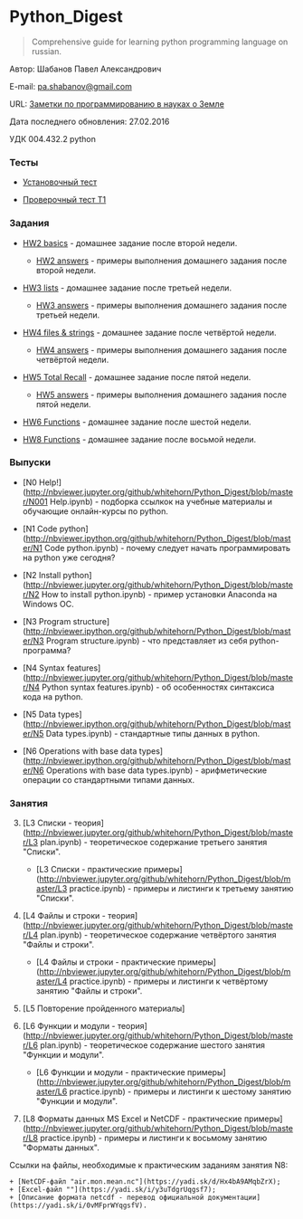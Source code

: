 ﻿# Python_Digest

> Comprehensive guide for learning python programming language on russian.

Автор: Шабанов Павел Александрович

E-mail: pa.shabanov@gmail.com

URL: [Заметки по программированию в науках о Земле](http://geofortran.blogspot.ru/)

Дата последнего обновления: 27.02.2016

УДК 004.432.2 python

### Тесты

+ [Установочный тест](https://stepic.org/lesson/%D0%A3%D1%81%D1%82%D0%B0%D0%BD%D0%BE%D0%B2%D0%BE%D1%87%D0%BD%D1%8B%D0%B9-%D1%82%D0%B5%D1%81%D1%82-%D0%BF%D0%BE-python-24310/step/1?unit=undefined)

+ [Проверочный тест T1](https://stepic.org/lesson/%D0%9F%D1%80%D0%BE%D0%B2%D0%B5%D1%80%D0%BE%D1%87%D0%BD%D1%8B%D0%B9-%D1%82%D0%B5%D1%81%D1%82-T1-24611/step/1?unit=undefined)

### Задания

+ [HW2 basics](http://nbviewer.jupyter.org/github/whitehorn/Python_Digest/blob/master/HW_2(18)_students.ipynb) - домашнее задание после второй недели.

	+ [HW2 answers](http://nbviewer.jupyter.org/github/whitehorn/Python_Digest/blob/master/HW_2(18)_teacher.ipynb) - примеры выполнения домашнего задания после второй недели.

+ [HW3 lists](http://nbviewer.jupyter.org/github/whitehorn/Python_Digest/blob/master/HW_3(25)_students.ipynb) - домашнее задание после третьей недели.

	+ [HW3 answers](http://nbviewer.jupyter.org/github/whitehorn/Python_Digest/blob/master/HW_3(25)_teacher.ipynb) - примеры выполнения домашнего задания после третьей недели.

+ [HW4 files & strings](http://nbviewer.jupyter.org/github/whitehorn/Python_Digest/blob/master/HW_4(03_03)_students.ipynb) - домашнее задание после четвёртой недели.
	
	+ [HW4 answers](http://nbviewer.jupyter.org/github/whitehorn/Python_Digest/blob/master/HW_4(03_03)_teacher.ipynb) - примеры выполнения домашнего задания после четвёртой недели.

+ [HW5 Total Recall](http://nbviewer.jupyter.org/github/whitehorn/Python_Digest/blob/master/HW_5(10_03)_students.ipynb) - домашнее задание после пятой недели.

	+ [HW5 answers](http://nbviewer.jupyter.org/github/whitehorn/Python_Digest/blob/master/HW_5(10_03)_teacher.ipynb) - примеры выполнения домашнего задания после пятой недели.

+ [HW6 Functions](http://nbviewer.jupyter.org/github/whitehorn/Python_Digest/blob/master/HW_6(17_03)_students.ipynb) - домашнее задание после шестой недели.

+ [HW8 Functions](http://nbviewer.jupyter.org/github/whitehorn/Python_Digest/blob/master/HW_8(31_03)_students.ipynb) - домашнее задание после восьмой недели.

### Выпуски

+ [N0 Help!](http://nbviewer.jupyter.org/github/whitehorn/Python_Digest/blob/master/N001 Help.ipynb) - подборка ссылкок на учебные материалы и обучающие онлайн-курсы по python.

+ [N1 Code python](http://nbviewer.ipython.org/github/whitehorn/Python_Digest/blob/master/N1 Code python.ipynb) - почему следует начать программировать на python уже сегодня?

+ [N2 Install python](http://nbviewer.jupyter.org/github/whitehorn/Python_Digest/blob/master/N2 How to install python.ipynb) - пример установки Anaconda на Windows ОС.

+ [N3 Program structure](http://nbviewer.ipython.org/github/whitehorn/Python_Digest/blob/master/N3 Program structure.ipynb) - что представляет из себя python-программа?

+ [N4 Syntax features](http://nbviewer.jupyter.org/github/whitehorn/Python_Digest/blob/master/N4 Python syntax features.ipynb) - об особенностях синтаксиса кода на python.

+ [N5 Data types](http://nbviewer.ipython.org/github/whitehorn/Python_Digest/blob/master/N5 Data types.ipynb) - стандартные типы данных в python.

+ [N6 Operations with base data types](http://nbviewer.ipython.org/github/whitehorn/Python_Digest/blob/master/N6 Operations with base data types.ipynb) - арифметические операции со стандартными типами данных.

### Занятия

3. [L3 Списки - теория](http://nbviewer.jupyter.org/github/whitehorn/Python_Digest/blob/master/L3 plan.ipynb) - теоретическое содержание третьего занятия "Списки".
	+ [L3 Списки - практические примеры](http://nbviewer.jupyter.org/github/whitehorn/Python_Digest/blob/master/L3 practice.ipynb) - примеры и листинги к третьему занятию "Списки".
4. [L4 Файлы и строки - теория](http://nbviewer.jupyter.org/github/whitehorn/Python_Digest/blob/master/L4 plan.ipynb) - теоретическое содержание четвёртого занятия "Файлы и строки".
	+ [L4 Файлы и строки - практические примеры](http://nbviewer.jupyter.org/github/whitehorn/Python_Digest/blob/master/L4 practice.ipynb) - примеры и листинги к четвёртому занятию "Файлы и строки".
5. [L5 Повторение пройденного материалы]

6. [L6 Функции и модули - теория](http://nbviewer.jupyter.org/github/whitehorn/Python_Digest/blob/master/L6 plan.ipynb) - теоретическое содержание шестого занятия "Функции и модули".
	+ [L6 Функции и модули - практические примеры](http://nbviewer.jupyter.org/github/whitehorn/Python_Digest/blob/master/L6 practice.ipynb) - примеры и листинги к шестому занятию "Функции и модули".

8. [L8 Форматы данных MS Excel и NetCDF - практические примеры](http://nbviewer.jupyter.org/github/whitehorn/Python_Digest/blob/master/L8 practice.ipynb) - примеры и листинги к восьмому занятию "Форматы данных".

Ссылки на файлы, необходимые к практическим заданиям занятия N8:

	+ [NetCDF-файл "air.mon.mean.nc"](https://yadi.sk/d/Hx4bA9AMqbZrX);
	+ [Excel-файл ""](https://yadi.sk/i/y3uTdgrUqgsf7);
	+ [Описание формата netcdf - перевод официальной документации](https://yadi.sk/i/0vMFprWYqgsfV).